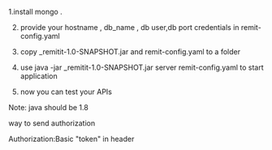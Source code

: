 1.install mongo .

2. provide your hostname , db_name , db user,db port credentials in remit-config.yaml

3. copy _remitit-1.0-SNAPSHOT.jar and remit-config.yaml to a folder 

4. use java -jar _remitit-1.0-SNAPSHOT.jar server remit-config.yaml to start application

5. now you can test your APIs

Note:
java should be 1.8

way to send authorization 

Authorization:Basic "token" in header






